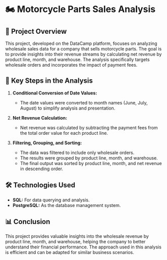 # 🏍️ Motorcycle Parts Sales Analysis

## 📝 Project Overview

This project, developed on the DataCamp platform, focuses on analyzing wholesale sales data for a company that sells motorcycle parts. The goal is to provide insights into their revenue streams by calculating net revenue by product line, month, and warehouse. The analysis specifically targets wholesale orders and incorporates the impact of payment fees.

## 🔑 Key Steps in the Analysis

1. **Conditional Conversion of Date Values:** 
   - The date values were converted to month names (June, July, August) to simplify analysis and presentation.

2. **Net Revenue Calculation:**
   - Net revenue was calculated by subtracting the payment fees from the total order value for each product line.

3. **Filtering, Grouping, and Sorting:**
   - The data was filtered to include only wholesale orders.
   - The results were grouped by product line, month, and warehouse.
   - The final output was sorted by product line, month, and net revenue in descending order.

## 🛠️ Technologies Used

- **SQL:** For data querying and analysis.
- **PostgreSQL:** As the database management system.

## 📊 Conclusion

This project provides valuable insights into the wholesale revenue by product line, month, and warehouse, helping the company to better understand their financial performance. The approach used in this analysis is efficient and can be adapted for similar business scenarios.
